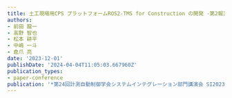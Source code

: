 ```yaml
---
title: 土工現場用CPS プラットフォームROS2-TMS for Construction の開発 -第2報360 度カメラ映像を用いたCPS 可視化実験-
authors:
- 前田 龍一
- 高野 智也
- 松本 耕平
- 中嶋 一斗
- 倉爪 亮
date: '2023-12-01'
publishDate: '2024-04-04T11:05:03.667960Z'
publication_types:
- paper-conference
publication: '*第24回計測自動制御学会システムインテグレーション部門講演会 SI2023*'
---
```

